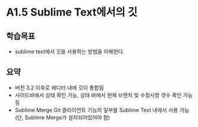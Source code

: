 # A1.5 Sublime Text에서의 깃

## 학습목표
- sublime text에서 깃을 사용하는 방법을 이해한다.

## 요약
- 버전 3.2 이후로 에디터 내에 깃이 통합됨
- 사이드바에서 상태 확인 가능, 상태 바에서 현재 브랜치 및 수정사항 갯수 확인 가능 등
- Sublime Merge Git 클라이언트 기능의 일부를 Sublime Text 내에서 사용 가능 (단, Sublime Merge가 설치되어있어야 함)
